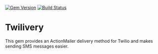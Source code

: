 [![Gem Version](https://badge.fury.io/rb/twilivery.svg)](https://badge.fury.io/rb/twilivery)
[![Build Status](https://travis-ci.org/jessecurry/twilivery.svg?branch=master)](https://travis-ci.org/jessecurry/twilivery)

Twilivery
=========

This gem provides an ActionMailer delivery method for Twilio and makes sending SMS messages easier.
